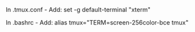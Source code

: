 In .tmux.conf
	- Add:
		set -g default-terminal "xterm"

In .bashrc
	- Add:
		alias tmux="TERM=screen-256color-bce tmux"
